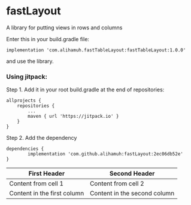 # fastLayout
A library for putting views in rows and columns

Enter this in your build.gradle file:

	implementation 'com.alihamuh.fastTableLayout:fastTableLayout:1.0.0'

and use the library.

<h3>Using jitpack:</h3>

Step 1. Add it in your root build.gradle at the end of repositories:

	allprojects {
		repositories {
			...
			maven { url 'https://jitpack.io' }
		}
	}
	
Step 2. Add the dependency


	dependencies {
	        implementation 'com.github.alihamuh:fastLayout:2ec06db52e'
	}
	
	
First Header | Second Header
------------ | -------------
Content from cell 1 | Content from cell 2
Content in the first column | Content in the second column
